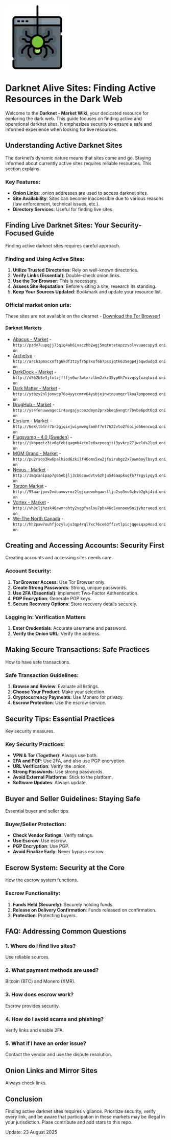 <img src="/static/light.webp" width="200">

# Darknet Alive Sites: Finding Active Resources in the Dark Web

Welcome to the **Darknet - Market Wiki**, your dedicated resource for exploring the dark web. This guide focuses on finding active and operational darknet sites. It emphasizes security to ensure a safe and informed experience when looking for live resources.

## Understanding Active Darknet Sites

The darknet’s dynamic nature means that sites come and go. Staying informed about currently active sites requires reliable resources. This section explains.

### Key Features:
-   **Onion Links**: .onion addresses are used to access darknet sites.
-   **Site Availability**: Sites can become inaccessible due to various reasons (law enforcement, technical issues, etc.).
-   **Directory Services**: Useful for finding live sites.

## Finding Live Darknet Sites: Your Security-Focused Guide

Finding active darknet sites requires careful approach.

### Finding and Using Active Sites:
1.  **Utilize Trusted Directories**: Rely on well-known directories.
2.  **Verify Links (Essential)**: Double-check onion links.
3.  **Use the Tor Browser**: This is necessary.
4.  **Assess Site Reputation**: Before visiting a site, research its standing.
5.  **Keep Your Sources Updated**: Bookmark and update your resource list.

### Official market onion urls:
These sites are not available on the clearnet - [Download the Tor Browser!](https://www.torproject.org/download/)

#### Darknet Markets

*   [Abacus - Market](http://pzdv7uupqjj73qiq4ah6ivaczhb2wgj5mqtntetupzzvolvvuaecspyd.onion) - `http://pzdv7uupqjj73qiq4ah6ivaczhb2wgj5mqtntetupzzvolvvuaecspyd.onion`
*   [Archetyp](@archetyp) - `http://arch3pmxcxnftg6kdf3tzyfr5p7xof6b7psxjqtk635egp4j5qwdudqd.onion`
*   [DarkDock - Market](http://d562b5e3jfxlzjfffjv6wr3wtxrzlbm2zkr35yp6h7nivqsyfxzqtwid.onion) - `http://d562b5e3jfxlzjfffjv6wr3wtxrzlbm2zkr35yp6h7nivqsyfxzqtwid.onion`
*   [Dark Matter - Market](http://ytbzy2nljonwcp76o4yyccmrv64ysbjejnwtnpumqcrlkoa7pmpomeqd.onion) - `http://ytbzy2nljonwcp76o4yyccmrv64ysbjejnwtnpumqcrlkoa7pmpomeqd.onion`
*   [DrugHub - Market](http://ys4fenuwwagecir4avgajycoozdmyn2prxbkeq6vngtr7bvbe6pdt6qd.onion) - `http://ys4fenuwwagecir4avgajycoozdmyn2prxbkeq6vngtr7bvbe6pdt6qd.onion`
*   [Elysium - Market](http://6ekltb4rr7br2gjqixjwiymwvg7mmhf7et7622vto2f6oijd66encwqd.onion) - `http://6ekltb4rr7br2gjqixjwiymwvg7mmhf7et7622vto2f6oijd66encwqd.onion`
*   [Flugsvamp - 4.0 (Sweden)](http://ikhpggtz3iv6gfebiqagmb4zto2e6xepocqjii3yvkrp27jwzlds2lqd.onion) - `http://ikhpggtz3iv6gfebiqagmb4zto2e6xepocqjii3yvkrp27jwzlds2lqd.onion`
*   [MGM Grand - Market](http://pu2rsoo3kw6palhiod6zkilf46oms5xw2jfsirubgz2x7owmboylbsyd.onion) - `http://pu2rsoo3kw6palhiod6zkilf46oms5xw2jfsirubgz2x7owmboylbsyd.onion`
*   [Nexus - Market](http://3mqcanipap7g65ebjlj3cb6cuwdvtv6zhju546aapkuqf677sgyiyqyd.onion) - `http://3mqcanipap7g65ebjlj3cb6cuwdvtv6zhju546aapkuqf677sgyiyqyd.onion`
*   [Torzon Market](http://55aarjpxv2vdoavwvroz2lqjcxewohgawsllju2so3nu6zhvb2gkj4id.onion) - `http://55aarjpxv2vdoavwvroz2lqjcxewohgawsllju2so3nu6zhvb2gkj4id.onion`
*   [Vortex - Market](http://vh3cljhzsk46awmrohty2vqgfvalsu7pba46c5xunoew6nijvbzrueqd.onion) - `http://vh3cljhzsk46awmrohty2vqgfvalsu7pba46c5xunoew6nijvbzrueqd.onion`
*   [We-The North Canada](http://hh2paw7ouhfjozylujs3qp4rql7xc76ce63ffzvtlpicjqgeiqxp4oad.onion) - `http://hh2paw7ouhfjozylujs3qp4rql7xc76ce63ffzvtlpicjqgeiqxp4oad.onion`

## Creating and Accessing Accounts: Security First

Creating accounts and accessing sites needs care.

### Account Security:
1.  **Tor Browser Access**: Use Tor Browser only.
2.  **Create Strong Passwords**: Strong, unique passwords.
3.  **Use 2FA (Essential)**: Implement Two-Factor Authentication.
4.  **PGP Encryption**: Generate PGP keys.
5.  **Secure Recovery Options**: Store recovery details securely.

### Logging In: Verification Matters
1.  **Enter Credentials**: Accurate username and password.
2.  **Verify the Onion URL**: Verify the address.

## Making Secure Transactions: Safe Practices

How to have safe transactions.

### Safe Transaction Guidelines:
1.  **Browse and Review**: Evaluate all listings.
2.  **Choose Your Product**: Make your selection.
3.  **Cryptocurrency Payments**: Use Monero for privacy.
4.  **Escrow Protection**: Use the escrow service.

## Security Tips: Essential Practices

Key security measures.

### Key Security Practices:
-   **VPN & Tor (Together)**: Always use both.
-   **2FA and PGP**: Use 2FA, and also use PGP encryption.
-   **URL Verification**: Verify the .onion.
-   **Strong Passwords**: Use strong passwords.
-   **Avoid External Platforms**: Stick to the platform.
-   **Software Updates**: Always update.

## Buyer and Seller Guidelines: Staying Safe

Essential buyer and seller tips.

### Buyer/Seller Protection:
-   **Check Vendor Ratings**: Verify ratings.
-   **Use Escrow**: Use escrow.
-   **PGP Encryption**: Use PGP.
-   **Avoid Finalize Early**: Never bypass escrow.

## Escrow System: Security at the Core

How the escrow system functions.

### Escrow Functionality:
1.  **Funds Held (Securely)**: Securely holding funds.
2.  **Release on Delivery Confirmation**: Funds released on confirmation.
3.  **Protection**: Protecting buyers.

## FAQ: Addressing Common Questions

### 1. Where do I find live sites?
Use reliable sources.

### 2. What payment methods are used?
Bitcoin (BTC) and Monero (XMR).

### 3. How does escrow work?
Escrow provides security.

### 4. How do I avoid scams and phishing?
Verify links and enable 2FA.

### 5. What if I have an order issue?
Contact the vendor and use the dispute resolution.

## Onion Links and Mirror Sites

Always check links.

## Conclusion

Finding active darknet sites requires vigilance. Prioritize security, verify every link, and be aware that participation in these markets may be illegal in your jurisdiction.
Plase contribute and add stars to this repo.















Update:  23 August 2025